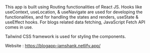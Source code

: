 This app is built using Routing functionalities of React JS.
Hooks like useContext, useLocation, & useNavigate are used for developing the functionalities, and for handling the states and renders, useState & useEffect hooks.
For blogs related data fetching, JavaScript Fetch API comes in use.

Tailwind CSS framework is used for styling the components.

Website : https://blogapp-iamshank.netlify.app/
